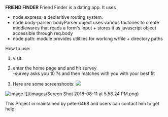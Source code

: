 **FRIEND FINDER**
Friend Finder is a dating app.  It uses 
* node.express: a declaritive routing system. 
* node.body-parser: bodyParser object uses various factories to create middlewares that reads a form's input + stores it as javascript object accessible through req.body
* node.path: module provides utlitlies for working w/file + directory paths

How to use:
1. visit: 

2. enter the home page and and hit survey  
        -survey asks you 10 ?s and then matches with you with your best fit

3. Here are some screenshoots:
![](github.com/peter6468/FriendFinder/bimages/Screen%20Shot%202018-08-11%20at%205.42.10%20PM.png)

![image](images/Screen%20Shot%202018-08-11%20at%)
![](images/Screen Shot 2018-08-11 at 5.58.24 PM.png)

This Project in maintained by peter6468 and users can contact him to get help.